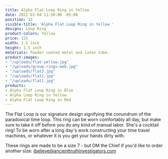 ```yaml
---
title: Alpha Flat Loop Ring in Yellow
date: 2022-03-04 11:50:00 -05:00
position: 12
visible-title: 'Alpha Flat Loop Ring in Yellow '
designs: Loop Ring
product-colors: Yellow
price: 125
width: 1.5 inch
height: 1.5 inch
materials: Powder coated metal and latex tube.
product-images:
- "/uploads/flat-yellow.jpg"
- "/uploads/group-rings-web.jpg"
- "/uploads/flat3.jpg"
- "/uploads/flat2.jpg"
- "/uploads/flat1.jpg"
products:
- Alpha Flat Loop Ring in Blue
- Alpha Loop Ring in Yellow
- Alpha Flat Loop Ring in Red
---
```


The Flat Loop is our signature design signifying the conundrum of the paradoxical time loop. This ring can be worn comfortably all day, but make sure to take it off before you do any kind of manual labor. She's a cocktail ring! To be worn after a long day's work constructing your time travel machines, or whatever it is you get your hands dirty with. 

These rings are made to be a size 7 - but DM the Chief if you'd like to order another size: ibelieve@ancienttruthinvestigators.com 

